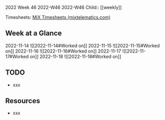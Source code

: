 2022 Week 46
2022-W46 2022-W46
Child:: [[weekly]]

Timesheets: [MiX Timesheets (mixtelematics.com)](http://timesheets.mixtelematics.com/MixTimesheetsUI/app/index.html#/TimeSheet)

## Week at a Glance

2022-11-14
![[2022-11-14#Worked on]]
2022-11-15
![[2022-11-15#Worked on]]
2022-11-16
![[2022-11-16#Worked on]]
2022-11-17
![[2022-11-17#Worked on]]
2022-11-18
![[2022-11-18#Worked on]]

## TODO

- xxx

## Resources

- xxx


